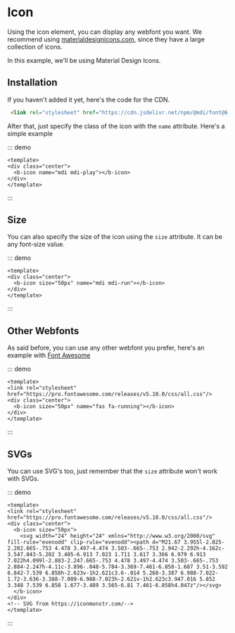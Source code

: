 # Icon

Using the icon element, you can display any webfont you want. We recommend using [materialdesignicons.com](https://materialdesignicons.com), since they have a large collection of icons.

In this example, we'll be using Material Design Icons.

## Installation

If you haven't added it yet, here's the code for the CDN.

```html
 <link rel="stylesheet" href="https://cdn.jsdelivr.net/npm/@mdi/font@6.4.95/css/materialdesignicons.min.css">
```

After that, just specify the class of the icon with the `name` attribute. Here's a simple example

::: demo
```vue
<template>
<div class="center">
  <b-icon name="mdi mdi-play"></b-icon>
</div>
</template>
```
:::

## Size

You can also specify the size of the icon using the `size` attribute. It can be any font-size value.

::: demo
```vue
<template>
<div class="center">
  <b-icon size="50px" name="mdi mdi-run"></b-icon>
</div>
</template>
```
:::
<style>
.ml-2{
  margin-left: 5px;
}
</style>

## Other Webfonts

As said before, you can use any other webfont you prefer, here's an example with [Font Awesome](https://fontawesome.com)

::: demo
```vue
<template>
<link rel="stylesheet" href="https://pro.fontawesome.com/releases/v5.10.0/css/all.css"/>
<div class="center">
  <b-icon size="50px" name="fas fa-running"></b-icon>
</div>
</template>
```
:::

## SVGs

You can use SVG's too, just remember that the `size` attribute won't work with SVGs.

::: demo
```vue
<template>
<link rel="stylesheet" href="https://pro.fontawesome.com/releases/v5.10.0/css/all.css"/>
<div class="center">
  <b-icon size="50px">
    <svg width="24" height="24" xmlns="http://www.w3.org/2000/svg" fill-rule="evenodd" clip-rule="evenodd"><path d="M21.67 3.955l-2.825-2.202.665-.753 4.478 3.497-4.474 3.503-.665-.753 2.942-2.292h-4.162c-3.547.043-5.202 3.405-6.913 7.023 1.711 3.617 3.366 6.979 6.913 7.022h4.099l-2.883-2.247.665-.753 4.478 3.497-4.474 3.503-.665-.753 2.884-2.247h-4.11c-3.896-.048-5.784-3.369-7.461-6.858-1.687 3.51-3.592 6.842-7.539 6.858h-2.623v-1h2.621c3.6-.014 5.268-3.387 6.988-7.022-1.72-3.636-3.388-7.009-6.988-7.023h-2.621v-1h2.623c3.947.016 5.852 3.348 7.539 6.858 1.677-3.489 3.565-6.81 7.461-6.858h4.047z"/></svg>
  </b-icon>
</div>
<!-- SVG from https://iconmonstr.com/-->
</template>
```
:::